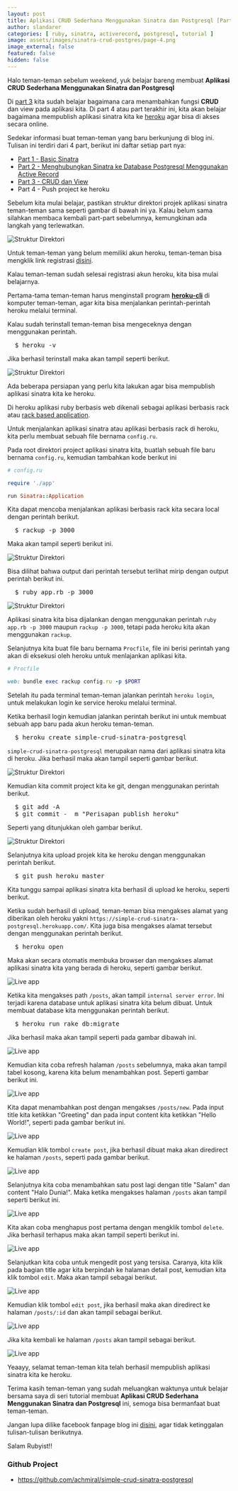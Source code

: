 ```yaml
---
layout: post
title: Aplikasi CRUD Sederhana Menggunakan Sinatra dan Postgresql [Part 4] END
author: slandarer
categories: [ ruby, sinatra, activerecord, postgresql, tutorial ]
image: assets/images/sinatra-crud-postgres/page-4.png
image_external: false
featured: false
hidden: false
---
```


Halo teman-teman sebelum weekend, yuk belajar bareng membuat **Aplikasi CRUD Sederhana Menggunakan Sinatra dan Postgresql**

Di [part 3](/2018/11/02/aplikasi-crud-sederhana-menggunakan-sinatra-dan-postgresql-part-3) kita sudah belajar bagaimana cara menambahkan fungsi **CRUD** dan view pada aplikasi kita. Di part 4 atau part terakhir ini, kita akan belajar bagaimana mempublish aplikasi sinatra kita ke [heroku](https://id.heroku.com/login) agar bisa di akses secara online.

Sedekar informasi buat teman-teman yang baru berkunjung di blog ini. Tulisan ini terdiri dari 4 part, berikut ini daftar setiap part nya:

+ [Part 1 - Basic Sinatra](/2018/10/25/membuat-simple-crud-dengan-sinatra-dan-postgresql-part-1)
+ [Part 2 - Menghubungkan Sinatra ke Database Postgresql Menggunakan Active Record](/2018/10/27/aplikasi-crud-sederhana-menggunakan-sinatra-dan-postgresql-part-2)
+ [Part 3 - CRUD dan View](/2018/11/02/aplikasi-crud-sederhana-menggunakan-sinatra-dan-postgresql-part-3)
+ Part 4 - Push project ke heroku

Sebelum kita mulai belajar, pastikan struktur direktori projek aplikasi sinatra teman-teman sama seperti gambar di bawah ini ya. Kalau belum sama silahkan membaca kembali part-part sebelumnya, kemungkinan ada langkah yang terlewatkan.

![Struktur Direktori]({{site.url}}/assets/images/sinatra-crud-postgres/Screenshot_2018-11-01_22-36-21.png)

Untuk teman-teman yang belum memiliki akun heroku, teman-teman bisa mengklik link registrasi [disini](https://signup.heroku.com/login).

Kalau teman-teman sudah selesai registrasi akun heroku, kita bisa mulai belajarnya.

Pertama-tama teman-teman harus menginstall program [**heroku-cli**](https://devcenter.heroku.com/articles/heroku-cli#download-and-install) di komputer teman-teman, agar kita bisa menjalankan perintah-perintah heroku melalui terminal.

Kalau sudah terinstall teman-teman bisa mengeceknya dengan menggunakan perintah.

<pre>
  $ heroku -v
</pre>

Jika berhasil terinstall maka akan tampil seperti berikut.

![Struktur Direktori]({{site.url}}/assets/images/sinatra-crud-postgres/Screenshot_2018-11-02_05-57-13.png)

Ada beberapa persiapan yang perlu kita lakukan agar bisa mempublish aplikasi sinatra kita ke heroku.

Di heroku aplikasi ruby berbasis web dikenali sebagai aplikasi berbasis rack atau [rack based application](https://devcenter.heroku.com/articles/rack).

Untuk menjalankan aplikasi sinatra atau aplikasi berbasis rack di heroku, kita perlu membuat sebuah file bernama `config.ru`.

Pada root direktori project aplikasi sinatra kita, buatlah sebuah file baru bernama `config.ru`, kemudian tambahkan kode berikut ini

```ruby
# config.ru

require './app'

run Sinatra::Application
```

Kita dapat mencoba menjalankan aplikasi berbasis rack kita secara local dengan perintah berikut.

<pre>
  $ rackup -p 3000
</pre>

Maka akan tampil seperti berikut ini.

![Struktur Direktori]({{site.url}}/assets/images/sinatra-crud-postgres/Screenshot_2018-11-02_06-14-33.png)

Bisa dilihat bahwa output dari perintah tersebut terlihat mirip dengan output perintah berikut ini.

<pre>
  $ ruby app.rb -p 3000
</pre>

![Struktur Direktori]({{site.url}}/assets/images/sinatra-crud-postgres/Screenshot_2018-11-02_06-14-22.png)

Aplikasi sinatra kita bisa dijalankan dengan menggunakan perintah `ruby app.rb -p 3000` maupun `rackup -p 3000`, tetapi pada heroku kita akan menggunakan `rackup`.

Selanjutnya kita buat file baru bernama `Procfile`, file ini berisi perintah yang akan di eksekusi oleh heroku untuk menlajankan aplikasi kita.

```ruby
# Procfile

web: bundle exec rackup config.ru -p $PORT
```

Setelah itu pada terminal teman-teman jalankan perintah `heroku login`, untuk melakukan login ke service heroku melalui terminal. 

Ketika berhasil login kemudian jalankan perintah berikut ini untuk membuat sebuah app baru pada akun heroku teman-teman.

<pre>
  $ heroku create simple-crud-sinatra-postgresql
</pre>

`simple-crud-sinatra-postgresql` merupakan nama dari aplikasi sinatra kita di heroku. Jika berhasil maka akan tampil seperti gambar berikut.

![Struktur Direktori]({{site.url}}/assets/images/sinatra-crud-postgres/Screenshot_2018-11-02_06-33-37.png)

Kemudian kita commit project kita ke git, dengan menggunakan perintah berikut.

<pre>
  $ git add -A
  $ git commit -  m "Perisapan publish heroku"
</pre>

Seperti yang ditunjukkan oleh gambar berikut.

![Struktur Direktori]({{site.url}}/assets/images/sinatra-crud-postgres/Screenshot_2018-11-02_06-37-02.png)

Selanjutnya kita upload projek kita ke heroku dengan menggunakan perintah berikut.

<pre>
  $ git push heroku master
</pre>

Kita tunggu sampai aplikasi sinatra kita berhasil di upload ke heroku, seperti berikut.

<script id="asciicast-bQmvKiFwIBrK078Nf2yZsLztS" src="https://asciinema.org/a/bQmvKiFwIBrK078Nf2yZsLztS.js" async></script>

Ketika sudah berhasil di upload, teman-teman bisa mengakses alamat yang diberikan oleh heroku yakni `https://simple-crud-sinatra-postgresql.herokuapp.com/`. Kita juga bisa mengakses alamat tersebut dengan menggunakan perintah berikut.

<pre>
  $ heroku open
</pre>

Maka akan secara otomatis membuka browser dan mengakses alamat aplikasi sinatra kita yang berada di heroku, seperti gambar berikut.

![Live app]({{site.url}}/assets/images/sinatra-crud-postgres/Screenshot_2018-11-02_06-45-18.png)

Ketika kita mengakses path `/posts`, akan tampil `internal server error`. Ini terjadi karena database untuk aplikasi sinatra kita belum dibuat. Untuk membuat database kita menggunakan perintah berikut.

<pre>
  $ heroku run rake db:migrate
</pre>

Jika berhasil maka akan tampil seperti pada gambar dibawah ini.

![Live app]({{site.url}}/assets/images/sinatra-crud-postgres/Screenshot_2018-11-02_06-49-47.png)

Kemudian kita coba refresh halaman `/posts` sebelumnya, maka akan tampil tabel kosong, karena kita belum menambahkan post. Seperti gambar berikut ini.

![Live app]({{site.url}}/assets/images/sinatra-crud-postgres/Screenshot_2018-11-02_06-52-18.png)

Kita dapat menambahkan post dengan mengakses `/posts/new`. Pada input title kita ketikkan "Greeting" dan pada input content kita ketikkan "Hello World!", seperti pada gambar berikut ini.

![Live app]({{site.url}}/assets/images/sinatra-crud-postgres/Screenshot_2018-11-02_06-54-33.png)

Kemudian klik tombol `create post`, jika berhasil dibuat maka akan diredirect ke halaman `/posts`, seperti pada gambar berikut.

![Live app]({{site.url}}/assets/images/sinatra-crud-postgres/Screenshot_2018-11-02_06-54-41.png)

Selanjutnya kita coba menambahkan satu post lagi dengan title "Salam" dan content "Halo Dunia!". Maka ketika mengakses halaman `/posts` akan tampil seperti berikut ini.

![Live app]({{site.url}}/assets/images/sinatra-crud-postgres/Screenshot_2018-11-02_06-55-09.png)

Kita akan coba menghapus post pertama dengan mengklik tombol `delete`. Jika berhasil terhapus maka akan tampil seperti berikut ini.

![Live app]({{site.url}}/assets/images/sinatra-crud-postgres/Screenshot_2018-11-02_06-55-17.png)

Selanjutkan kita coba untuk mengedit post yang tersisa. Caranya, kita klik pada bagian title agar kita berpindah ke halaman detail post, kemudian kita klik tombol `edit`. Maka akan tampil sebagai berikut.

![Live app]({{site.url}}/assets/images/sinatra-crud-postgres/Screenshot_2018-11-02_07-03-26.png)

Kemudian klik tombol `edit post`, jika berhasil maka akan diredirect ke halaman `/posts/:id` dan akan tampil sebagai berikut.

![Live app]({{site.url}}/assets/images/sinatra-crud-postgres/Screenshot_2018-11-02_07-03-39.png)

Jika kita kembali ke halaman `/posts` akan tampil sebagai berikut.

![Live app]({{site.url}}/assets/images/sinatra-crud-postgres/Screenshot_2018-11-02_07-03-45.png)

Yeaayy, selamat teman-teman kita telah berhasil mempublish aplikasi sinatra kita ke heroku.

Terima kasih teman-teman yang sudah meluangkan waktunya untuk belajar bersama saya di seri tutorial membuat **Aplikasi CRUD Sederhana Menggunakan Sinatra dan Postgresql** ini, semoga bisa bermanfaat buat teman-teman. 

Jangan lupa dilike facebook fanpage blog ini [disini](https://www.facebook.com/achmiral.id), agar tidak ketinggalan tulisan-tulisan berikutnya.

Salam Rubyist!!

### Github Project
- https://github.com/achmiral/simple-crud-sinatra-postgresql
